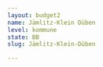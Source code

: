 ```yaml
---
layout: budget2
name: Jämlitz-Klein Düben
level: kommune
state: BB
slug: Jämlitz-Klein-Düben

---
```



